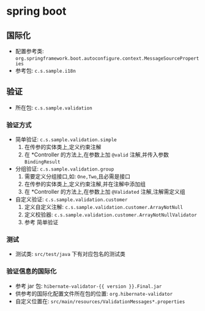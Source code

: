 # spring boot

## 国际化
- 配置参考类: `org.springframework.boot.autoconfigure.context.MessageSourceProperties`  
- 参考包: `c.s.sample.i18n`

## 验证
- 所在包: `c.s.sample.validation` 
 
### 验证方式
- 简单验证: `c.s.sample.validation.simple`  
  1. 在传参的实体类上,定义约束注解  
  2. 在 *Controller 的方法上,在参数上加 `@valid` 注解,并传入参数 `BindingResult`
- 分组验证: `c.s.sample.validation.group`  
  1. 需要定义分组接口,如: `One,Two`,且必需是接口
  2. 在传参的实体类上,定义约束注解,并在注解中添加组
  3. 在 *Controller 的方法上,在参数上加 `@Validated` 注解,注解需定义组
- 自定义验证: `c.s.sample.validation.customer`
  1. 定义自定义注解: `c.s.sample.validation.customer.ArrayNotNull`
  2. 定义校验器: `c.s.sample.validation.customer.ArrayNotNullValidator`
  3. 参考 简单验证
  
### 测试  
- 测试类: `src/test/java` 下有对应包名的测试类    

### 验证信息的国际化
- 参考 jar 包: `hibernate-validator-{{ version }}.Final.jar`
- 供参考的国际化配置文件所在包的位置: `org.hibernate-validator`
- 自定义位置在: `src/main/resources/ValidationMessages*.properties`
